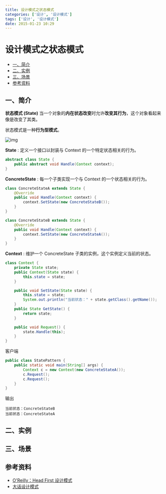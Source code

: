 ```yaml
---
title: 设计模式之状态模式
categories: ['设计', '设计模式']
tags: ['设计', '设计模式']
date: 2015-01-23 10:29
---
```


# 设计模式之状态模式

<!-- TOC depthFrom:2 depthTo:3 -->

- [一、简介](#一简介)
- [二、实例](#二实例)
- [三、场景](#三场景)
- [参考资料](#参考资料)

<!-- /TOC -->

## 一、简介

**状态模式 (State)** 当一个对象的**内在状态改变**时允许**改变其行为**，这个对象看起来像是改变了其类。

状态模式是一种**行为型模式**。

![img](http://dunwu.test.upcdn.net/snap/20200726180942.png)

**State** : 定义一个接口以封装与 Context 的一个特定状态相关的行为。

```java
abstract class State {
    public abstract void Handle(Context context);
}
```

**ConcreteState** : 每一个子类实现一个与 Context 的一个状态相关的行为。

```java
class ConcreteStateA extends State {
    @Override
    public void Handle(Context context) {
        context.SetState(new ConcreteStateB());
    }
}

class ConcreteStateB extends State {
    @Override
    public void Handle(Context context) {
        context.SetState(new ConcreteStateA());
    }
}
```

**Context** : 维护一个 ConcreteState 子类的实例，这个实例定义当前的状态。

```java
class Context {
    private State state;
    public Context(State state) {
        this.state = state;
    }

    public void SetState(State state) {
        this.state = state;
        System.out.println("当前状态：" + state.getClass().getName());
    }
    public State GetState() {
        return state;
    }

    public void Request() {
        state.Handle(this);
    }
}

```

客户端

```java
public class StatePattern {
    public static void main(String[] args) {
        Context c = new Context(new ConcreteStateA());
        c.Request();
        c.Request();
    }
}
```

输出

```
当前状态：ConcreteStateB
当前状态：ConcreteStateA
```

## 二、实例

## 三、场景

## 参考资料

- [O'Reilly：Head First 设计模式](https://item.jd.com/10100236.html)
- [大话设计模式](https://item.jd.com/10079261.html)
